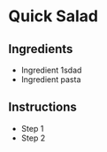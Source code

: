 # Quick Salad

## Ingredients

- Ingredient 1sdad
- Ingredient pasta


## Instructions

- Step 1
- Step 2
